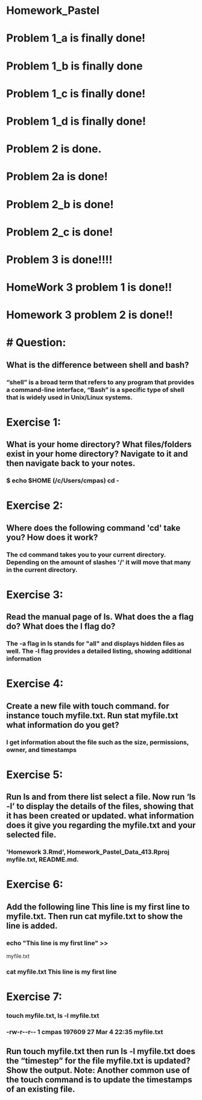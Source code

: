 # Homework_Pastel

# Problem 1_a is finally done!

# Problem 1_b is finally done

# Problem 1_c is finally done!

# Problem 1_d is finally done!

# Problem 2 is done.

# Problem 2a is done!

# Problem 2_b is done!

# Problem 2_c is done!

# Problem 3 is done!!!!

# HomeWork 3 problem 1 is done!!

# Homework 3 problem 2 is done!!


# # Question: 

## What is the difference between shell and bash?


### “shell” is a broad term that refers to any program that provides a command-line interface, “Bash” is a specific type of shell that is widely used in Unix/Linux systems.


# Exercise 1:


## What is your home directory? What files/folders exist in your home directory? Navigate to it and then navigate back to your notes.

### $ echo $HOME (/c/Users/cmpas) cd -

# Exercise 2:

## Where does the following command 'cd' take you? How does it work?

### The cd command takes you to your current directory. Depending on the amount of slashes '/' it will move that many in the current directory.

# Exercise 3:

## Read the manual page of ls. What does the a flag do? What does the l flag do?

### The -a flag in ls stands for "all" and displays hidden files as well. The -l flag provides a detailed listing, showing additional information

# Exercise 4:

## Create a new file with touch command. for instance touch myfile.txt. Run stat myfile.txt what information do you get?


### I get information about the file such as the size, permissions, owner, and timestamps

# Exercise 5:

## Run ls and from there list select a file. Now run ‘ls -l’ to display the details of the files, showing that it has been created or updated. what information does it give you regarding the myfile.txt and your selected file.


### 'Homework 3.Rmd', Homework_Pastel_Data_413.Rproj myfile.txt, README.md. 

# Exercise 6:


## Add the following line This line is my first line to myfile.txt. Then run cat myfile.txt to show the line is added.

### echo "This line is my first line" >>
myfile.txt

### cat myfile.txt This line is my first line


# Exercise 7:

### touch myfile.txt, ls -l myfile.txt

### -rw-r--r-- 1 cmpas 197609 27 Mar  4 22:35 myfile.txt


## Run touch myfile.txt then run ls -l myfile.txt does the “timestep” for the file myfile.txt is updated? Show the output. Note: Another common use of the touch command is to update the timestamps of an existing file.
